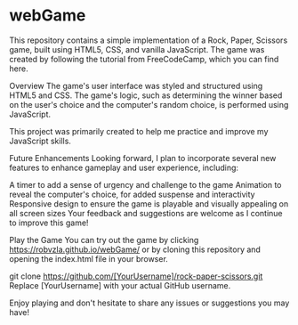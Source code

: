 # webGame

This repository contains a simple implementation of a Rock, Paper, Scissors game, built using HTML5, CSS, and vanilla JavaScript. The game was created by following the tutorial from FreeCodeCamp, which you can find here.

Overview
The game's user interface was styled and structured using HTML5 and CSS. The game's logic, such as determining the winner based on the user's choice and the computer's random choice, is performed using JavaScript.

This project was primarily created to help me practice and improve my JavaScript skills.

Future Enhancements
Looking forward, I plan to incorporate several new features to enhance gameplay and user experience, including:

A timer to add a sense of urgency and challenge to the game
Animation to reveal the computer's choice, for added suspense and interactivity
Responsive design to ensure the game is playable and visually appealing on all screen sizes
Your feedback and suggestions are welcome as I continue to improve this game!

Play the Game
You can try out the game by clicking https://robvzla.github.io/webGame/ or by cloning this repository and opening the index.html file in your browser.


git clone https://github.com/[YourUsername]/rock-paper-scissors.git
Replace [YourUsername] with your actual GitHub username.

Enjoy playing and don't hesitate to share any issues or suggestions you may have!
